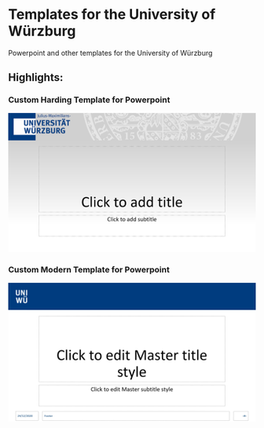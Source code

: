 # Templates for the University of Würzburg
Powerpoint and other templates for the University of Würzburg


## Highlights:
### Custom Harding Template for Powerpoint
![Custom Harding Template for Powerpoint](https://github.com/upfl0/uniwuetemplates/blob/main/Blob/costum_harding_preview.png?raw=true)
### Custom Modern Template for Powerpoint
![Custom Modern Template for Powerpoint](https://github.com/upfl0/uniwuetemplates/blob/main/Blob/custom_modern_preview.png?raw=true)
